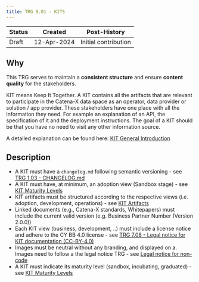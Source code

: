 ```yaml
---
title: TRG 9.01 - KITS
---
```


| Status     | Created      | Post-History                           |
|------------|--------------|----------------------------------------|
| Draft      | 12-Apr-2024  | Initial contribution                   |

## Why

This TRG serves to maintain a **consistent structure** and ensure **content quality** for the stakeholders.

KIT means Keep It Together. A KIT contains all the artifacts that are relevant to participate in the Catena-X data space as an operator, data provider or solution / app provider. These stakeholders have one place with all the information they need. For example an explanation of an API, the specification of it and the deployment instructions. The goal of a KIT should be that you have no need to visit any other information source.

A detailed explanation can be found here:
[KIT General Introduction](https://eclipse-tractusx.github.io/Kits)

## Description

- A KIT must have a <code>changelog.md</code> following semantic versioning - see [TRG 1.03 - CHANGELOG.md](https://eclipse-tractusx.github.io/docs/release/trg-1/trg-1-3)
- A KIT must have, at minimum, an adoption view (Sandbox stage) - see [KIT Maturity Levels](https://eclipse-tractusx.github.io/documentation/kit-maturity-levels)
- KIT artifacts must be structured according to the respective views (i.e. adoption, development, operations) - see [KIT Artifacts](https://eclipse-tractusx.github.io/documentation/kit-artifacts)
- Linked documents (e.g., Catena-X standards, Whitepapers) must include the current valid version (e.g. Business Partner Number (Version 2.0.0))
- Each KIT view (business, development, ..) must include a license notice and adhere to the CY BB 4.0 license - see [TRG 7.08 - Legal notice for KIT documentation (CC-BY-4.0)](https://eclipse-tractusx.github.io/docs/release/trg-7/trg-7-08)
- Images must be neutral without any branding, and displayed on a. Images need to follow a the legal notice TRG - see [Legal notice for non-code](https://eclipse-tractusx.github.io/docs/release/trg-7/trg-7-07)
- A KIT must indicate its maturity level (sandbox, incubating, graduated) - see [KIT Maturity Levels](https://eclipse-tractusx.github.io/documentation/kit-maturity-levels)
